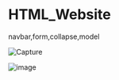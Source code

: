 # HTML_Website
navbar,form,collapse,model

![Capture](https://user-images.githubusercontent.com/82764021/119709511-ead44700-be7a-11eb-8186-a09d893e5842.PNG)

![image](https://user-images.githubusercontent.com/82764021/119709801-3c7cd180-be7b-11eb-93df-ddc472c245ac.png)

